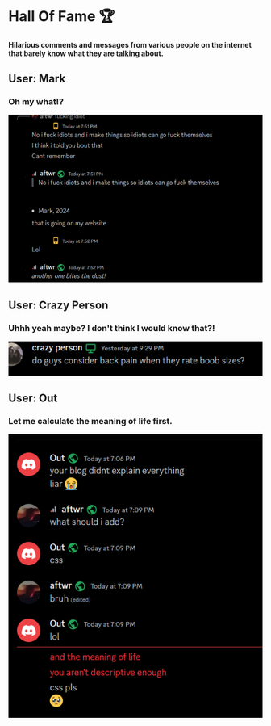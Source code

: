 

# Hall Of Fame 🏆


#### Hilarious comments and messages from various people on the internet that barely know what they are talking about.


## User: Mark

### Oh my what!?

![img](./mark-being-mark.png)



## User: Crazy Person

### Uhhh yeah maybe? I don't think I would know that?!

![img](./jas-being-crazy.png)

## User: Out

### Let me calculate the meaning of life first.

![img](./get-tf-out-of-here.png)
